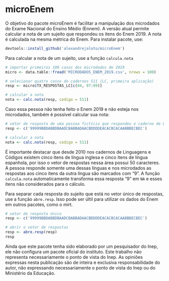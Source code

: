 microEnem
================

O objetivo do pacote microEnem é facilitar a manipulação dos microdados
do Exame Nacional do Ensino Médio (Ennem). A versão atual permite
calcular a nota de um sujeito que respondeu os itens do Enem 2019. A
nota é calculada na mesma métrica do Enem. Para instalar pacote, use:

``` r
devtools::install_github('alexandrejaloto/microEnem')
```

Para calcular a nota de um sujeito, use a função `calcula.nota`

``` r
# importar primeiros 100 casos dos microdados de 2019
micro <- data.table::fread('MICRODADOS_ENEM_2019.csv', nrows = 100)

# selecionar quatro casos do cadernos 511 (LC, primeira aplicação)
resp <- micro$TX_RESPOSTAS_LC[c(84, 97:99)]

# calcular a nota
nota <- calc.nota(resp, codigo = 511)
```

Caso essa pessoa não tenha feito o Enem 2019 e não esteja nos
microdados, também é possível calcular sua nota:

``` r
# vetor de resposta de uma pessoa fictícia que respondeu o caderno de Linguagens e Códigos em 2019
resp <- c('99999BBDABBDBAADCBABBADAACBDDDDEACACBCACAABBBECBEC')

# calcular a nota
nota <- calc.nota(resp, codigo = 511)
```

É importante destacar que desde 2010 nos cadernos de Linguagens e
Códigos existem cinco itens de língua inglesa e cinco itens de língua
espanhola, por isso o vetor de respostas nessa área possui 50
caracteres. A pessoa responde somente uma dessas línguas e nos
microdados as respostas aos cinco itens da outra língua são marcados com
“9”. A função `calcula.nota` automaticamente transforma essa resposta
“9” em `NA` e esses itens não considerados para o cálculo.

Para separar cada resposta do sujeito que está no vetor único de
respostas, use a função `abre.resp`. Isso pode ser últil para utilizar
os dados do Enem em outros pacotes, como o mirt.

``` r
# vetor de resposta único
resp <- c('99999BBDABBDBAADCBABBADAACBDDDDEACACBCACAABBBECBEC')

# abrir o vetor de respostas
resp <- abre.resp(resp)
resp
```

Ainda que este pacote tenha sido elaborado por um pesquisador do Inep,
ele não configura um pacote oficial do instituto. Este trabalho não
representa necessariamente o ponto de vista do Inep. As opiniões
expressas nesta publicação são de inteira e exclusiva responsabilidade
do autor, não expressando necessariamente o ponto de vista do Inep ou do
Ministério da Educação.
